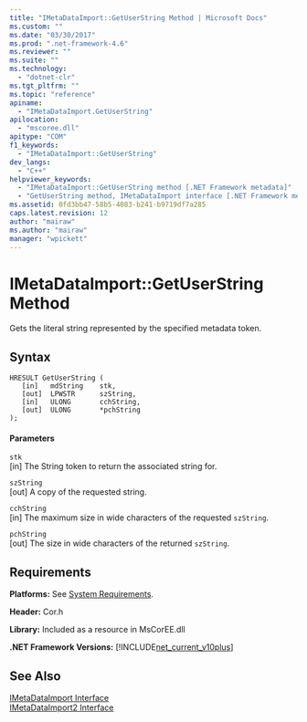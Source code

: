 ```yaml
---
title: "IMetaDataImport::GetUserString Method | Microsoft Docs"
ms.custom: ""
ms.date: "03/30/2017"
ms.prod: ".net-framework-4.6"
ms.reviewer: ""
ms.suite: ""
ms.technology: 
  - "dotnet-clr"
ms.tgt_pltfrm: ""
ms.topic: "reference"
apiname: 
  - "IMetaDataImport.GetUserString"
apilocation: 
  - "mscoree.dll"
apitype: "COM"
f1_keywords: 
  - "IMetaDataImport::GetUserString"
dev_langs: 
  - "C++"
helpviewer_keywords: 
  - "IMetaDataImport::GetUserString method [.NET Framework metadata]"
  - "GetUserString method, IMetaDataImport interface [.NET Framework metadata]"
ms.assetid: 0fd3bb47-58b5-4083-b241-b9719df7a285
caps.latest.revision: 12
author: "mairaw"
ms.author: "mairaw"
manager: "wpickett"
---
```

# IMetaDataImport::GetUserString Method
Gets the literal string represented by the specified metadata token.  
  
## Syntax  
  
```  
HRESULT GetUserString (  
   [in]   mdString    stk,  
   [out]  LPWSTR      szString,  
   [in]   ULONG       cchString,  
   [out]  ULONG       *pchString  
);  
```  
  
#### Parameters  
 `stk`  
 [in] The String token to return the associated string for.  
  
 `szString`  
 [out] A copy of the requested string.  
  
 `cchString`  
 [in] The maximum size in wide characters of the requested `szString`.  
  
 `pchString`  
 [out] The size in wide characters of the returned `szString`.  
  
## Requirements  
 **Platforms:** See [System Requirements](../../../../docs/framework/getting-started/system-requirements.md).  
  
 **Header:** Cor.h  
  
 **Library:** Included as a resource in MsCorEE.dll  
  
 **.NET Framework Versions:** [!INCLUDE[net_current_v10plus](../../../../includes/net-current-v10plus-md.md)]  
  
## See Also  
 [IMetaDataImport Interface](../../../../docs/framework/unmanaged-api/metadata/imetadataimport-interface.md)   
 [IMetaDataImport2 Interface](../../../../docs/framework/unmanaged-api/metadata/imetadataimport2-interface.md)